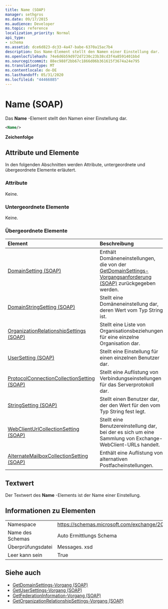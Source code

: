 ```yaml
---
title: Name (SOAP)
manager: sethgros
ms.date: 09/17/2015
ms.audience: Developer
ms.topic: reference
localization_priority: Normal
api_type:
- schema
ms.assetid: dce6d823-dc33-4a47-babe-6370a15ac7b4
description: Das Name-Element stellt den Namen einer Einstellung dar.
ms.openlocfilehash: 74e6d6b59d972d7230c23b38cd3f4a8591401bbd
ms.sourcegitcommit: 88ec988f2bb67c1866d06b361615f3674a24e795
ms.translationtype: MT
ms.contentlocale: de-DE
ms.lasthandoff: 05/31/2020
ms.locfileid: "44466885"
---
```

# <a name="name-soap"></a>Name (SOAP)

Das **Name** -Element stellt den Namen einer Einstellung dar. 
  
```XML
<Name/>
```

**Zeichenfolge**

## <a name="attributes-and-elements"></a>Attribute und Elemente

In den folgenden Abschnitten werden Attribute, untergeordnete und übergeordnete Elemente erläutert.
  
### <a name="attributes"></a>Attribute

Keine.
  
### <a name="child-elements"></a>Untergeordnete Elemente

Keine.
  
### <a name="parent-elements"></a>Übergeordnete Elemente

|**Element**|**Beschreibung**|
|:-----|:-----|
|[DomainSetting (SOAP)](domainsetting-soap.md) <br/> |Enthält Domäneneinstellungen, die von der [GetDomainSettings-Vorgangsanforderung (SOAP)](getdomainsettings-operation-soap.md) zurückgegeben werden.  <br/> |
|[DomainStringSetting (SOAP)](domainstringsetting-soap.md) <br/> |Stellt eine Domäneneinstellung dar, deren Wert vom Typ String ist.  <br/> |
|[OrganizationRelationshipSettings (SOAP)](organizationrelationshipsettings-soap.md) <br/> |Stellt eine Liste von Organisationsbeziehungen für eine einzelne Organisation dar.  <br/> |
|[UserSetting (SOAP)](usersetting-soap.md) <br/> |Stellt eine Einstellung für einen einzelnen Benutzer dar.  <br/> |
|[ProtocolConnectionCollectionSetting (SOAP)](protocolconnectioncollectionsetting-soap.md) <br/> |Stellt eine Auflistung von Verbindungseinstellungen für das Serverprotokoll dar.  <br/> |
|[StringSetting (SOAP)](stringsetting-soap.md) <br/> |Stellt einen Benutzer dar, der den Wert für den vom Typ String fest legt.  <br/> |
|[WebClientUrlCollectionSetting (SOAP)](webclienturlcollectionsetting-soap.md) <br/> |Stellt eine Benutzereinstellung dar, bei der es sich um eine Sammlung von Exchange-WebClient-URLs handelt.  <br/> |
|[AlternateMailboxCollectionSetting (SOAP)](alternatemailboxcollectionsetting-soap.md) <br/> |Enthält eine Auflistung von alternativen Postfacheinstellungen.  <br/> |
   
## <a name="text-value"></a>Textwert

Der Textwert des **Name** -Elements ist der Name einer Einstellung. 
  
## <a name="element-information"></a>Informationen zu Elementen

|||
|:-----|:-----|
|Namespace  <br/> |https://schemas.microsoft.com/exchange/2010/Autodiscover  <br/> |
|Name des Schemas  <br/> |Auto Ermittlungs Schema  <br/> |
|Überprüfungsdatei  <br/> |Messages. xsd  <br/> |
|Leer kann sein  <br/> |True  <br/> |
   
## <a name="see-also"></a>Siehe auch

- [GetDomainSettings-Vorgang (SOAP)](getdomainsettings-operation-soap.md)
- [GetUserSettings-Vorgang (SOAP)](getusersettings-operation-soap.md)
- [GetFederationInformation-Vorgang (SOAP)](getfederationinformation-operation-soap.md)
- [GetOrganizationRelationshipSettings-Vorgang (SOAP)](getorganizationrelationshipsettings-operation-soap.md)

